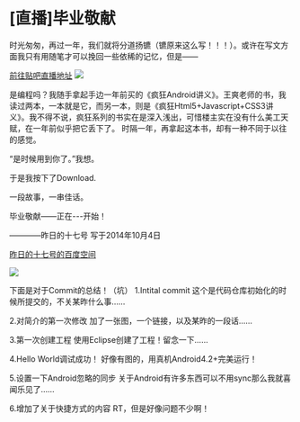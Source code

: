 [直播]毕业敬献     
=

时光匆匆，再过一年，我们就将分道扬镳（镳原来这么写！！！）。或许在写文方面我只有用随笔才可以挽回一些依稀的记忆，但是——

<a href="http://tieba.baidu.com/p/3330909563">前往贴吧直播地址</a>
<img src="http://www.tu265.com/di-6611a82b06e7a26dd9d2fd013bfb54fd.jpg" />

是编程吗？我随手拿起手边一年前买的《疯狂Android讲义》。王爽老师的书，我读过两本，一本就是它，而另一本，则是《疯狂Html5+Javascript+CSS3讲义》。我不得不说，疯狂系列的书实在是深入浅出，可惜楼主实在没有什么美工天赋，在一年前似乎把它丢下了。
时隔一年，再拿起这本书，却有一种不同于以往的感觉。


“是时候用到你了。”我想。


于是我按下了Download.


一段故事，一串佳话。


毕业敬献——正在---开始！



————昨日的十七号         写于2014年10月4日

<a href="http://hi.baidu.com/yesterday17">昨日的十七号的百度空间</a>

<img src="http://yesterday17.github.io/Graduation_res/Readme/bilibili_img/sd-16x9.jpg" />



下面是对于Commit的总结！（坑）
1.Intital commit
这个是代码仓库初始化的时候所提交的，不关某昨什么事……

2.对简介的第一次修改
加了一张图，一个链接，以及某昨的一段话……

3.第一次创建工程
使用Eclipse创建了工程！留念一下……

4.Hello World调试成功！
好像有图的，用真机Android4.2+完美运行！

5.设置一下Android忽略的同步
关于Android有许多东西可以不用sync那么我就喜闻乐见了……

6.增加了关于快捷方式的内容
RT，但是好像问题不少啊！
